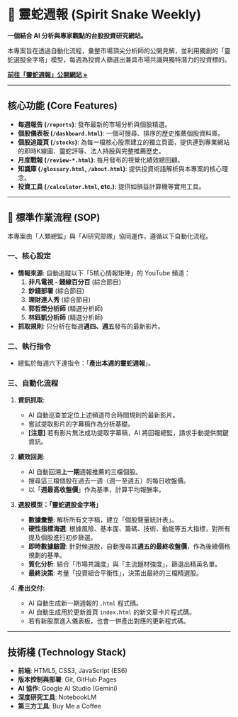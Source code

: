 # 🐍 靈蛇週報 (Spirit Snake Weekly)

**一個結合 AI 分析與專家觀點的台股投資研究網站。**

本專案旨在透過自動化流程，彙整市場頂尖分析師的公開見解，並利用獨創的「靈蛇選股金字塔」模型，每週為投資人篩選出兼具市場共識與獨特潛力的投資標的。

**[前往「靈蛇週報」公開網站 »](https://snakelee72.github.io/SnakeStock/)**

---

## 核心功能 (Core Features)

* **每週報告 (`/reports`)**: 發布最新的市場分析與個股精選。
* **個股儀表板 (`/dashboard.html`)**: 一個可搜尋、排序的歷史推薦個股資料庫。
* **個股追蹤頁 (`/stocks`)**: 為每一檔核心股票建立的獨立頁面，提供連到專業網站的即時K線圖、靈蛇評等、法人持股與完整推薦歷史。
* **月度戰報 (`/review-*.html`)**: 每月發布的視覺化績效總回顧。
* **知識庫 (`/glossary.html`, `/about.html`)**: 提供投資術語解析與本專案的核心理念。
* **投資工具 (`/calculator.html`, etc.)**: 提供如損益計算機等實用工具。

---

## 📖 標準作業流程 (SOP)

本專案由「人類總監」與「AI研究部隊」協同運作，遵循以下自動化流程。

### 一、核心設定

* **情報來源**: 自動追蹤以下「5核心情報矩陣」的 YouTube 頻道：
    1.  **非凡電視 - 錢線百分百** (綜合節目)
    2.  **鈔錢部署** (綜合節目)
    3.  **理財達人秀** (綜合節目)
    4.  **郭哲榮分析師** (精選分析師)
    5.  **林鈺凱分析師** (精選分析師)
* **抓取規則**: 只分析在每週**週四、週五**發布的最新影片。

### 二、執行指令

* 總監於每週六下達指令：「**產出本週的靈蛇週報**」。

### 三、自動化流程

1.  **資訊抓取**:
    * AI 自動巡查並定位上述頻道符合時間規則的最新影片。
    * 嘗試提取影片的字幕稿作為分析基礎。
    * **[注意]** 若有影片無法成功提取字幕稿，AI 將回報總監，請求手動提供關鍵資訊。

2.  **績效回測**:
    * AI 自動回溯**上一期**週報推薦的三檔個股。
    * 搜尋這三檔個股在過去一週（週一至週五）的每日收盤價。
    * 以「**週最高收盤價**」作為基準，計算平均報酬率。

3.  **選股模型：「靈蛇選股金字塔」**
    * **數據彙整**: 解析所有文字稿，建立「個股聲量統計表」。
    * **硬性指標海選**: 根據風險、基本面、籌碼、技術、動能等五大指標，對所有提及個股進行初步篩選。
    * **即時數據驗證**: 針對候選股，自動搜尋其**週五的最終收盤價**，作為後續價格規劃的基準。
    * **質化分析**: 結合「市場共識度」與「主流題材強度」，篩選出精英名單。
    * **最終決策**: 考量「投資組合平衡性」，決策出最終的三檔精選股。

4.  **產出交付**:
    * AI 自動生成新一期週報的 `.html` 程式碼。
    * AI 自動生成用於更新首頁 `index.html` 的新文章卡片程式碼。
    * 若有新股票進入儀表板，也會一併產出對應的更新程式碼。

---

## 技術棧 (Technology Stack)

* **前端**: HTML5, CSS3, JavaScript (ES6)
* **版本控制與部署**: Git, GitHub Pages
* **AI 協作**: Google AI Studio (Gemini)
* **深度研究工具**: NotebookLM
* **第三方工具**: Buy Me a Coffee
